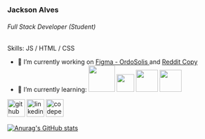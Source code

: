 ### Jackson Alves
###### Full Stack Developer (Student)

Skills: JS / HTML / CSS


- 🔭 I’m currently working on <a href="https://tinyurl.com/4ppkej5z">Figma - OrdoSolis </a> and <a href="https://reddit-copy-nine.vercel.app"> Reddit Copy </a> 
- 🌱 I’m currently learning: 
<img src="https://cdn.jsdelivr.net/gh/devicons/devicon/icons/nodejs/nodejs-original-wordmark.svg"  width="60px" /> <img src="https://cdn.jsdelivr.net/gh/devicons/devicon/icons/javascript/javascript-original.svg" width="40px" /> <img src="https://cdn.jsdelivr.net/gh/devicons/devicon/icons/html5/html5-original-wordmark.svg" width="50px" /> <img src="https://cdn.jsdelivr.net/gh/devicons/devicon/icons/css3/css3-original-wordmark.svg" width="50px"/>





[<img src='https://cdn.jsdelivr.net/npm/simple-icons@3.0.1/icons/github.svg' alt='github' height='40'>](https://github.com/https://github.com/jackson-alves-182)  [<img src='https://cdn.jsdelivr.net/npm/simple-icons@3.0.1/icons/linkedin.svg' alt='linkedin' height='40'>](https://www.linkedin.com/in/https://www.linkedin.com/in/jackson-alves-182-//)  [<img src='https://cdn.jsdelivr.net/npm/simple-icons@3.0.1/icons/codepen.svg' alt='codepen' height='40'>](https://codepen.io/https://codepen.io/jacksondeft182)  



[![Anurag's GitHub stats](https://github-readme-stats.vercel.app/api?username=jackson-alves-182)](https://github.com/anuraghazra/github-readme-stats)
